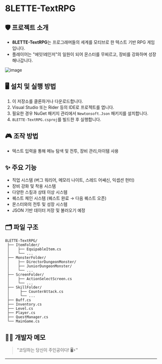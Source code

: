 # 8LETTE-TextRPG

## 🛡️ 프로젝트 소개
- **8LETTE-TextRPG**는 프로그래머들의 세계를 모티브로 한 텍스트 기반 RPG 게임입니다.
- 플레이어는 "에잇!레인저"의 일원이 되어 몬스터를 무찌르고, 장비를 강화하며 성장해나갑니다.

![image](https://github.com/user-attachments/assets/ea231a9c-1afc-49d7-a667-f0905d4d83df)


## 🖥️ 설치 및 실행 방법
1. 이 저장소를 클론하거나 다운로드합니다.
2. Visual Studio 또는 Rider 등의 IDE로 프로젝트를 엽니다.
3. 필요한 경우 NuGet 패키지 관리에서 `Newtonsoft.Json` 패키지를 설치합니다.
4. `8LETTE-TextRPG.csproj`를 빌드한 후 실행합니다.

## 🎮 조작 방법
- 텍스트 입력을 통해 메뉴 탐색 및 전투, 장비 관리,아이템 사용

## ✨ 주요 기능
- 직업 시스템 (버그 워리어, 메모리 나이트, 스레드 어쌔신, 익셉션 헌터)
- 장비 강화 및 착용 시스템
- 다양한 스킬과 상태 이상 시스템
- 퀘스트 체인 시스템 (퀘스트 완료 → 다음 퀘스트 오픈)
- 몬스터와의 전투 및 성장 시스템
- JSON 기반 데이터 저장 및 불러오기 예정

## 🗂️ 파일 구조
```plaintext
8LETTE-TextRPG/
 ├── ItemFolder/
 │    ├── EquipableItem.cs
 │    └── ...
 ├── MonsterFolder/
 │    ├── DirectorDungeonMonster/
 │    ├── JuniorDungeonMonster/
 │    └── ...
 ├── ScreenFolder/
 │    ├── ActionSelectScreen.cs
 │    └── ...
 ├── SkillFolder/
 │     ├── CounterAttack.cs
 │     └── ...
 ├── Buff.cs
 ├── Inventory.cs
 ├── Level.cs
 ├── Player.cs
 ├── QuestManager.cs
 └── MainGame.cs
```

## 🧙‍♂️ 개발자 메모
> "코딩하는 당신이 주인공이다! 🖥️⚡"

---

